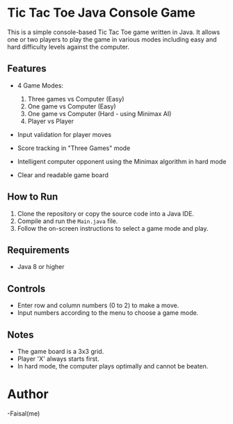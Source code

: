 # Tic Tac Toe Java Console Game

This is a simple console-based Tic Tac Toe game written in Java. It allows one or two players to play the game in various modes including easy and hard difficulty levels against the computer.

## Features

- 4 Game Modes:
    1. Three games vs Computer (Easy)
    2. One game vs Computer (Easy)
    3. One game vs Computer (Hard - using Minimax AI)
    4. Player vs Player

- Input validation for player moves
- Score tracking in "Three Games" mode
- Intelligent computer opponent using the Minimax algorithm in hard mode
- Clear and readable game board

## How to Run

1. Clone the repository or copy the source code into a Java IDE.
2. Compile and run the `Main.java` file.
3. Follow the on-screen instructions to select a game mode and play.

## Requirements

- Java 8 or higher

## Controls

- Enter row and column numbers (0 to 2) to make a move.
- Input numbers according to the menu to choose a game mode.

## Notes

- The game board is a 3x3 grid.
- Player 'X' always starts first.
- In hard mode, the computer plays optimally and cannot be beaten.

# Author
-Faisal(me)